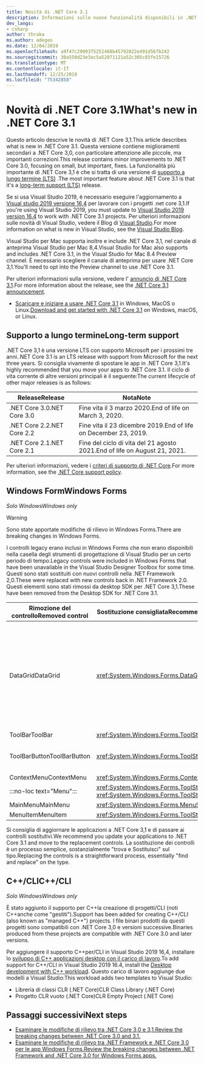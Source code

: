 ```yaml
---
title: Novità di .NET Core 3.1
description: Informazioni sulle nuove funzionalità disponibili in .NET Core 3,1.
dev_langs:
- csharp
author: thraka
ms.author: adegeo
ms.date: 12/04/2019
ms.openlocfilehash: a9f47c2909375251460b45792822e491d56fb242
ms.sourcegitcommit: 30a558d23e3ac5a52071121a52c305c85fe15726
ms.translationtype: MT
ms.contentlocale: it-IT
ms.lasthandoff: 12/25/2019
ms.locfileid: "75342858"
---
```

# <a name="whats-new-in-net-core-31"></a><span data-ttu-id="193ed-103">Novità di .NET Core 3.1</span><span class="sxs-lookup"><span data-stu-id="193ed-103">What's new in .NET Core 3.1</span></span>

<span data-ttu-id="193ed-104">Questo articolo descrive le novità di .NET Core 3,1.</span><span class="sxs-lookup"><span data-stu-id="193ed-104">This article describes what is new in .NET Core 3.1.</span></span> <span data-ttu-id="193ed-105">Questa versione contiene miglioramenti secondari a .NET Core 3,0, con particolare attenzione alle piccole, ma importanti correzioni.</span><span class="sxs-lookup"><span data-stu-id="193ed-105">This release contains minor improvements to .NET Core 3.0, focusing on small, but important, fixes.</span></span> <span data-ttu-id="193ed-106">La funzionalità più importante di .NET Core 3,1 è che si tratta di una versione di [supporto a lungo termine (LTS)](#long-term-support) .</span><span class="sxs-lookup"><span data-stu-id="193ed-106">The most important feature about .NET Core 3.1 is that it's a [long-term support (LTS)](#long-term-support) release.</span></span>

<span data-ttu-id="193ed-107">Se si usa Visual Studio 2019, è necessario eseguire l'aggiornamento a [Visual studio 2019 versione 16,4](https://visualstudio.microsoft.com/downloads/) per lavorare con i progetti .net core 3,1.</span><span class="sxs-lookup"><span data-stu-id="193ed-107">If you're using Visual Studio 2019, you must update to [Visual Studio 2019 version 16.4](https://visualstudio.microsoft.com/downloads/) to work with .NET Core 3.1 projects.</span></span> <span data-ttu-id="193ed-108">Per ulteriori informazioni sulle novità di Visual Studio, vedere il Blog di [Visual Studio](https://devblogs.microsoft.com/visualstudio/tis-the-season-visual-studio-2019/).</span><span class="sxs-lookup"><span data-stu-id="193ed-108">For more information on what is new in Visual Studio, see the [Visual Studio Blog](https://devblogs.microsoft.com/visualstudio/tis-the-season-visual-studio-2019/).</span></span>

<span data-ttu-id="193ed-109">Visual Studio per Mac supporta inoltre e include .NET Core 3,1, nel canale di anteprima Visual Studio per Mac 8,4.</span><span class="sxs-lookup"><span data-stu-id="193ed-109">Visual Studio for Mac also supports and includes .NET Core 3.1, in the Visual Studio for Mac 8.4 Preview channel.</span></span> <span data-ttu-id="193ed-110">È necessario scegliere il canale di anteprima per usare .NET Core 3,1.</span><span class="sxs-lookup"><span data-stu-id="193ed-110">You'll need to opt into the Preview channel to use .NET Core 3.1.</span></span>

<span data-ttu-id="193ed-111">Per ulteriori informazioni sulla versione, vedere l' [annuncio di .NET Core 3,1](https://devblogs.microsoft.com/dotnet/announcing-net-core-3-1/).</span><span class="sxs-lookup"><span data-stu-id="193ed-111">For more information about the release, see the [.NET Core 3.1 announcement](https://devblogs.microsoft.com/dotnet/announcing-net-core-3-1/).</span></span>

- <span data-ttu-id="193ed-112">[Scaricare e iniziare a usare .NET Core 3,1](https://dotnet.microsoft.com/download/dotnet-core/3.1) in Windows, MacOS o Linux.</span><span class="sxs-lookup"><span data-stu-id="193ed-112">[Download and get started with .NET Core 3.1](https://dotnet.microsoft.com/download/dotnet-core/3.1) on Windows, macOS, or Linux.</span></span>

## <a name="long-term-support"></a><span data-ttu-id="193ed-113">Supporto a lungo termine</span><span class="sxs-lookup"><span data-stu-id="193ed-113">Long-term support</span></span>

<span data-ttu-id="193ed-114">.NET Core 3,1 è una versione LTS con supporto Microsoft per i prossimi tre anni.</span><span class="sxs-lookup"><span data-stu-id="193ed-114">.NET Core 3.1 is an LTS release with support from Microsoft for the next three years.</span></span> <span data-ttu-id="193ed-115">Si consiglia vivamente di spostare le app in .NET Core 3,1.</span><span class="sxs-lookup"><span data-stu-id="193ed-115">It's highly recommended that you move your apps to .NET Core 3.1.</span></span> <span data-ttu-id="193ed-116">Il ciclo di vita corrente di altre versioni principali è il seguente:</span><span class="sxs-lookup"><span data-stu-id="193ed-116">The current lifecycle of other major releases is as follows:</span></span>

| <span data-ttu-id="193ed-117">Release</span><span class="sxs-lookup"><span data-stu-id="193ed-117">Release</span></span> | <span data-ttu-id="193ed-118">Nota</span><span class="sxs-lookup"><span data-stu-id="193ed-118">Note</span></span> |
| ------- | ---- |
| <span data-ttu-id="193ed-119">.NET Core 3.0</span><span class="sxs-lookup"><span data-stu-id="193ed-119">.NET Core 3.0</span></span> | <span data-ttu-id="193ed-120">Fine vita il 3 marzo 2020.</span><span class="sxs-lookup"><span data-stu-id="193ed-120">End of life on March 3, 2020.</span></span>     |
| <span data-ttu-id="193ed-121">.NET Core 2.2</span><span class="sxs-lookup"><span data-stu-id="193ed-121">.NET Core 2.2</span></span> | <span data-ttu-id="193ed-122">Fine vita il 23 dicembre 2019.</span><span class="sxs-lookup"><span data-stu-id="193ed-122">End of life on December 23, 2019.</span></span> |
| <span data-ttu-id="193ed-123">.NET Core 2.1</span><span class="sxs-lookup"><span data-stu-id="193ed-123">.NET Core 2.1</span></span> | <span data-ttu-id="193ed-124">Fine del ciclo di vita del 21 agosto 2021.</span><span class="sxs-lookup"><span data-stu-id="193ed-124">End of life on August 21, 2021.</span></span>    |

<span data-ttu-id="193ed-125">Per ulteriori informazioni, vedere i [criteri di supporto di .NET Core](https://dotnet.microsoft.com/platform/support/policy/dotnet-core).</span><span class="sxs-lookup"><span data-stu-id="193ed-125">For more information, see the [.NET Core support policy](https://dotnet.microsoft.com/platform/support/policy/dotnet-core).</span></span>

## <a name="windows-forms"></a><span data-ttu-id="193ed-126">Windows Form</span><span class="sxs-lookup"><span data-stu-id="193ed-126">Windows Forms</span></span>

<span data-ttu-id="193ed-127">*Solo Windows*</span><span class="sxs-lookup"><span data-stu-id="193ed-127">*Windows only*</span></span>

> [!WARNING]
> <span data-ttu-id="193ed-128">Sono state apportate modifiche di rilievo in Windows Forms.</span><span class="sxs-lookup"><span data-stu-id="193ed-128">There are breaking changes in Windows Forms.</span></span>

<span data-ttu-id="193ed-129">I controlli legacy erano inclusi in Windows Forms che non erano disponibili nella casella degli strumenti di progettazione di Visual Studio per un certo periodo di tempo.</span><span class="sxs-lookup"><span data-stu-id="193ed-129">Legacy controls were included in Windows Forms that have been unavailable in the Visual Studio Designer Toolbox for some time.</span></span> <span data-ttu-id="193ed-130">Questi sono stati sostituiti con nuovi controlli nella .NET Framework 2,0.</span><span class="sxs-lookup"><span data-stu-id="193ed-130">These were replaced with new controls back in .NET Framework 2.0.</span></span> <span data-ttu-id="193ed-131">Questi elementi sono stati rimossi da desktop SDK per .NET Core 3,1.</span><span class="sxs-lookup"><span data-stu-id="193ed-131">These have been removed from the Desktop SDK for .NET Core 3.1.</span></span>

| <span data-ttu-id="193ed-132">Rimozione del controllo</span><span class="sxs-lookup"><span data-stu-id="193ed-132">Removed control</span></span> | <span data-ttu-id="193ed-133">Sostituzione consigliata</span><span class="sxs-lookup"><span data-stu-id="193ed-133">Recommended replacement</span></span> | <span data-ttu-id="193ed-134">API associate rimosse</span><span class="sxs-lookup"><span data-stu-id="193ed-134">Associated APIs removed</span></span> |
| --------------- | ----------------------- | ----------------------- |
| <span data-ttu-id="193ed-135">DataGrid</span><span class="sxs-lookup"><span data-stu-id="193ed-135">DataGrid</span></span>        | <xref:System.Windows.Forms.DataGridView>      | <span data-ttu-id="193ed-136">DataGridCell</span><span class="sxs-lookup"><span data-stu-id="193ed-136">DataGridCell</span></span><br/><span data-ttu-id="193ed-137">DataGridRow</span><span class="sxs-lookup"><span data-stu-id="193ed-137">DataGridRow</span></span><br/><span data-ttu-id="193ed-138">DataGridTableCollection</span><span class="sxs-lookup"><span data-stu-id="193ed-138">DataGridTableCollection</span></span><br/><span data-ttu-id="193ed-139">DataGridColumnCollection</span><span class="sxs-lookup"><span data-stu-id="193ed-139">DataGridColumnCollection</span></span><br/><span data-ttu-id="193ed-140">DataGridTableStyle</span><span class="sxs-lookup"><span data-stu-id="193ed-140">DataGridTableStyle</span></span><br/><span data-ttu-id="193ed-141">DataGridColumnStyle</span><span class="sxs-lookup"><span data-stu-id="193ed-141">DataGridColumnStyle</span></span><br/><span data-ttu-id="193ed-142">DataGridLineStyle</span><span class="sxs-lookup"><span data-stu-id="193ed-142">DataGridLineStyle</span></span><br/><span data-ttu-id="193ed-143">DataGridParentRowsLabel</span><span class="sxs-lookup"><span data-stu-id="193ed-143">DataGridParentRowsLabel</span></span><br/><span data-ttu-id="193ed-144">DataGridParentRowsLabelStyle</span><span class="sxs-lookup"><span data-stu-id="193ed-144">DataGridParentRowsLabelStyle</span></span><br/><span data-ttu-id="193ed-145">DataGridBoolColumn</span><span class="sxs-lookup"><span data-stu-id="193ed-145">DataGridBoolColumn</span></span><br/><span data-ttu-id="193ed-146">DataGridTextBox</span><span class="sxs-lookup"><span data-stu-id="193ed-146">DataGridTextBox</span></span><br/><span data-ttu-id="193ed-147">GridColumnStylesCollection</span><span class="sxs-lookup"><span data-stu-id="193ed-147">GridColumnStylesCollection</span></span><br/><span data-ttu-id="193ed-148">GridTableStylesCollection</span><span class="sxs-lookup"><span data-stu-id="193ed-148">GridTableStylesCollection</span></span><br/><span data-ttu-id="193ed-149">HitTestType</span><span class="sxs-lookup"><span data-stu-id="193ed-149">HitTestType</span></span> |
| <span data-ttu-id="193ed-150">ToolBar</span><span class="sxs-lookup"><span data-stu-id="193ed-150">ToolBar</span></span>         | <xref:System.Windows.Forms.ToolStrip>         | <span data-ttu-id="193ed-151">ToolBarAppearance</span><span class="sxs-lookup"><span data-stu-id="193ed-151">ToolBarAppearance</span></span> |
| <span data-ttu-id="193ed-152">ToolBarButton</span><span class="sxs-lookup"><span data-stu-id="193ed-152">ToolBarButton</span></span>   | <xref:System.Windows.Forms.ToolStripButton>   | <span data-ttu-id="193ed-153">ToolBarButtonClickEventArgs</span><span class="sxs-lookup"><span data-stu-id="193ed-153">ToolBarButtonClickEventArgs</span></span><br/><span data-ttu-id="193ed-154">ToolBarButtonClickEventHandler</span><span class="sxs-lookup"><span data-stu-id="193ed-154">ToolBarButtonClickEventHandler</span></span><br/><span data-ttu-id="193ed-155">ToolBarButtonStyle</span><span class="sxs-lookup"><span data-stu-id="193ed-155">ToolBarButtonStyle</span></span><br/><span data-ttu-id="193ed-156">ToolBarTextAlign</span><span class="sxs-lookup"><span data-stu-id="193ed-156">ToolBarTextAlign</span></span> |
| <span data-ttu-id="193ed-157">ContextMenu</span><span class="sxs-lookup"><span data-stu-id="193ed-157">ContextMenu</span></span>     | <xref:System.Windows.Forms.ContextMenuStrip>  |  |
| :::no-loc text="Menu"::: | <xref:System.Windows.Forms.ToolStripDropDown><br/><xref:System.Windows.Forms.ToolStripDropDownMenu> | <span data-ttu-id="193ed-158">MenuItemCollection</span><span class="sxs-lookup"><span data-stu-id="193ed-158">MenuItemCollection</span></span> |
| <span data-ttu-id="193ed-159">MainMenu</span><span class="sxs-lookup"><span data-stu-id="193ed-159">MainMenu</span></span>        | <xref:System.Windows.Forms.MenuStrip>         |  |
| <span data-ttu-id="193ed-160">MenuItem</span><span class="sxs-lookup"><span data-stu-id="193ed-160">MenuItem</span></span>        | <xref:System.Windows.Forms.ToolStripMenuItem> |  |

<span data-ttu-id="193ed-161">Si consiglia di aggiornare le applicazioni a .NET Core 3,1 e di passare ai controlli sostitutivi.</span><span class="sxs-lookup"><span data-stu-id="193ed-161">We recommend you update your applications to .NET Core 3.1 and move to the replacement controls.</span></span> <span data-ttu-id="193ed-162">La sostituzione dei controlli è un processo semplice, sostanzialmente "trova e Sostituisci" sul tipo.</span><span class="sxs-lookup"><span data-stu-id="193ed-162">Replacing the controls is a straightforward process, essentially "find and replace" on the type.</span></span>

## <a name="ccli"></a><span data-ttu-id="193ed-163">C++/CLI</span><span class="sxs-lookup"><span data-stu-id="193ed-163">C++/CLI</span></span>

<span data-ttu-id="193ed-164">*Solo Windows*</span><span class="sxs-lookup"><span data-stu-id="193ed-164">*Windows only*</span></span>

<span data-ttu-id="193ed-165">È stato aggiunto il supporto per C++la creazione di progetti/CLI (noti C++anche come "gestiti").</span><span class="sxs-lookup"><span data-stu-id="193ed-165">Support has been added for creating C++/CLI (also known as "managed C++") projects.</span></span> <span data-ttu-id="193ed-166">I file binari prodotti da questi progetti sono compatibili con .NET Core 3,0 e versioni successive.</span><span class="sxs-lookup"><span data-stu-id="193ed-166">Binaries produced from these projects are compatible with .NET Core 3.0 and later versions.</span></span>

<span data-ttu-id="193ed-167">Per aggiungere il supporto C++per/CLI in Visual Studio 2019 16,4, installare lo [sviluppo di C++ applicazioni desktop con il carico di lavoro](https://docs.microsoft.com/cpp/build/vscpp-step-0-installation?view=vs-2019#step-4---choose-workloads).</span><span class="sxs-lookup"><span data-stu-id="193ed-167">To add support for C++/CLI in Visual Studio 2019 16.4, install the [Desktop development with C++ workload](https://docs.microsoft.com/cpp/build/vscpp-step-0-installation?view=vs-2019#step-4---choose-workloads).</span></span> <span data-ttu-id="193ed-168">Questo carico di lavoro aggiunge due modelli a Visual Studio:</span><span class="sxs-lookup"><span data-stu-id="193ed-168">This workload adds two templates to Visual Studio:</span></span>

- <span data-ttu-id="193ed-169">Libreria di classi CLR (.NET Core)</span><span class="sxs-lookup"><span data-stu-id="193ed-169">CLR Class Library (.NET Core)</span></span>
- <span data-ttu-id="193ed-170">Progetto CLR vuoto (.NET Core)</span><span class="sxs-lookup"><span data-stu-id="193ed-170">CLR Empty Project (.NET Core)</span></span>

## <a name="next-steps"></a><span data-ttu-id="193ed-171">Passaggi successivi</span><span class="sxs-lookup"><span data-stu-id="193ed-171">Next steps</span></span>

- [<span data-ttu-id="193ed-172">Esaminare le modifiche di rilievo tra .NET Core 3,0 e 3,1.</span><span class="sxs-lookup"><span data-stu-id="193ed-172">Review the breaking changes between .NET Core 3.0 and 3.1.</span></span>](../compatibility/3.0-3.1.md)
- [<span data-ttu-id="193ed-173">Esaminare le modifiche di rilievo tra .NET Framework e .NET Core 3,0 per le app Windows Forms.</span><span class="sxs-lookup"><span data-stu-id="193ed-173">Review the breaking changes between .NET Framework and .NET Core 3.0 for Windows Forms apps.</span></span>](../porting/winforms-breaking-changes.md)
